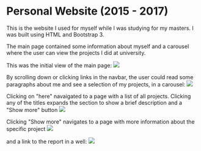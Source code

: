 # Personal Website (2015 - 2017)

This is the website I used for myself while I was studying for my masters. I was built using HTML and Bootstrap 3.

The main page contained some information about myself and a carousel where the user can view the projects I did at university.

This was the initial view of the main page: 
![](https://github.com/NatRavenhill/natravenhill.github.io/blob/master/images/screenshot1.PNG)

By scrolling down or clicking links in the navbar, the user could read some paragraphs about me and see a selection of my projects, in a carousel:
![](https://github.com/NatRavenhill/natravenhill.github.io/blob/master/images/screenshot2.PNG)

Clicking on "here" navaigated to a page with a list of all projects. Clicking any of the titles expands the section to show a brief description and a "Show more" button
![](https://github.com/NatRavenhill/natravenhill.github.io/blob/master/images/screenshot3.PNG)

Clicking "Show more" navigates to a page with more information about the specific project
![](https://github.com/NatRavenhill/natravenhill.github.io/blob/master/images/screenshot4.PNG)

 and a link to the report in a well:
![](https://github.com/NatRavenhill/natravenhill.github.io/blob/master/images/screenshot5.PNG)